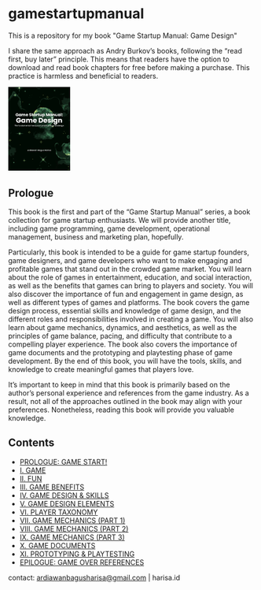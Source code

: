 # gamestartupmanual
This is a repository for my book "Game Startup Manual: Game Design"

I share the same approach as Andry Burkov’s books, following the “read first, buy later” principle. This means that readers have the option to download and read book chapters for free before making a purchase. This practice is harmless and beneficial to readers.
 
<img src="https://github.com/ardiawanbagusharisa/gamestartupmanual/blob/main/Cover.png"  width="25%"> 

## Prologue 
This book is the first and part of the “Game Startup Manual” series, a book collection for game startup enthusiasts. We will provide another title, including game programming, game development, operational management, business and marketing plan, hopefully.

Particularly, this book is intended to be a guide for game startup founders, game designers, and game developers who want to make engaging and profitable games that stand out in the crowded game market. You will learn about the role of games in entertainment, education, and social interaction, as well as the benefits that games can bring to players and society. You will also discover the importance of fun and engagement in game design, as well as different types of games and platforms. The book covers the game design process, essential skills and knowledge of game design, and the different roles and responsibilities involved in creating a game. You will also learn about game mechanics, dynamics, and aesthetics, as well as the principles of game balance, pacing, and difficulty that contribute to a compelling player experience. The book also covers the importance of game documents and the prototyping and playtesting phase of game development. By the end of this book, you will have the tools, skills, and knowledge to create meaningful games that players love.

It’s important to keep in mind that this book is primarily based on the author’s personal experience and references from the game industry. As a result, not all of the approaches outlined in the book may align with your preferences. Nonetheless, reading this book will provide you valuable knowledge.

## Contents 
- [PROLOGUE: GAME START!](https://github.com/ardiawanbagusharisa/gamestartupmanual/blob/main/%5BDRAFT%5D%20GSM%20Game%20Design%20Cover-Prologue.pdf)
- [I. GAME](https://github.com/ardiawanbagusharisa/gamestartupmanual/blob/main/%5BDRAFT%5D%20GSM%20Game%20Design%20Chapter%201%20Game.pdf)
- [II. FUN](https://github.com/ardiawanbagusharisa/gamestartupmanual/blob/main/%5BDRAFT%5D%20GSM%20Game%20Design%20Chapter%202%20Fun.pdf)
- [III. GAME BENEFITS](https://github.com/ardiawanbagusharisa/gamestartupmanual/blob/main/%5BDRAFT%5D%20GSM%20Game%20Design%20Chapter%203%20Game%20Benefits.pdf)
- [IV. GAME DESIGN & SKILLS](https://github.com/ardiawanbagusharisa/gamestartupmanual/blob/main/%5BDRAFT%5D%20GSM%20Game%20Design%20Chapter%204%20Game%20Design%20%26%20Skills.pdf)
- [V. GAME DESIGN ELEMENTS](https://github.com/ardiawanbagusharisa/gamestartupmanual/blob/main/%5BDRAFT%5D%20GSM%20Game%20Design%20Chapter%205%20Game%20Design%20Elements.pdf)
- [VI. PLAYER TAXONOMY](https://github.com/ardiawanbagusharisa/gamestartupmanual/blob/main/%5BDRAFT%5D%20GSM%20Game%20Design%20Chapter%206%20Player%20Taxonomy.pdf)
- [VII. GAME MECHANICS (PART 1) ](https://github.com/ardiawanbagusharisa/gamestartupmanual/blob/main/%5BDRAFT%5D%20GSM%20Game%20Design%20Chapter%207%20Game%20Mechanics%20pt1.pdf)
- [VIII. GAME MECHANICS (PART 2) ](https://github.com/ardiawanbagusharisa/gamestartupmanual/blob/main/%5BDRAFT%5D%20GSM%20Game%20Design%20Chapter%208%20Game%20Mechanics%20pt2.pdf)
- [IX. GAME MECHANICS (PART 3)](https://github.com/ardiawanbagusharisa/gamestartupmanual/blob/main/%5BDRAFT%5D%20GSM%20Game%20Design%20Chapter%209%20Game%20Mechanics%20pt3.pdf)
- [X. GAME DOCUMENTS](https://github.com/ardiawanbagusharisa/gamestartupmanual/blob/main/%5BDRAFT%5D%20GSM%20Game%20Design%20Chapter%2010%20Game%20Documents.pdf)
- [XI. PROTOTYPING & PLAYTESTING ](https://github.com/ardiawanbagusharisa/gamestartupmanual/blob/main/%5BDRAFT%5D%20GSM%20Game%20Design%20Chapter%2011%20Prototyping%20and%20Playtesting.pdf)
- [EPILOGUE: GAME OVER REFERENCES](https://github.com/ardiawanbagusharisa/gamestartupmanual/blob/main/%5BDRAFT%5D%20GSM%20Game%20Design%20Epilogue-References.pdf)

contact: ardiawanbagusharisa@gmail.com | harisa.id 
